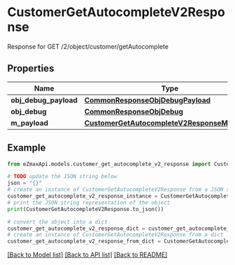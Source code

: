 # CustomerGetAutocompleteV2Response

Response for GET /2/object/customer/getAutocomplete

## Properties

Name | Type | Description | Notes
------------ | ------------- | ------------- | -------------
**obj_debug_payload** | [**CommonResponseObjDebugPayload**](CommonResponseObjDebugPayload.md) |  | 
**obj_debug** | [**CommonResponseObjDebug**](CommonResponseObjDebug.md) |  | [optional] 
**m_payload** | [**CustomerGetAutocompleteV2ResponseMPayload**](CustomerGetAutocompleteV2ResponseMPayload.md) |  | 

## Example

```python
from eZmaxApi.models.customer_get_autocomplete_v2_response import CustomerGetAutocompleteV2Response

# TODO update the JSON string below
json = "{}"
# create an instance of CustomerGetAutocompleteV2Response from a JSON string
customer_get_autocomplete_v2_response_instance = CustomerGetAutocompleteV2Response.from_json(json)
# print the JSON string representation of the object
print(CustomerGetAutocompleteV2Response.to_json())

# convert the object into a dict
customer_get_autocomplete_v2_response_dict = customer_get_autocomplete_v2_response_instance.to_dict()
# create an instance of CustomerGetAutocompleteV2Response from a dict
customer_get_autocomplete_v2_response_from_dict = CustomerGetAutocompleteV2Response.from_dict(customer_get_autocomplete_v2_response_dict)
```
[[Back to Model list]](../README.md#documentation-for-models) [[Back to API list]](../README.md#documentation-for-api-endpoints) [[Back to README]](../README.md)


